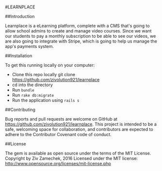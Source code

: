 #LEARNPLACE

##Introduction

Learnplace is a eLearning platform, complete with a CMS that's going to allow school admins to create and manage video courses. Since we want our students to pay a monthly subscription to be able to see our videos, we are also going to integrate with Stripe, which is going to help us manage the app's payments system.

##Installation

To get this running locally on your computer:
- Clone this repo locally git clone https://github.com/zivolution921/learnplace
- cd into the directory
- Run `bundle`
- Run `rake db:migrate`
- Run the application using `rails s`


##Contributing

Bug reports and pull requests are welcome on GitHub at https://github.com/zivolution921/learnplace. This project is intended to be a safe, welcoming space for collaboration, and contributors are expected to adhere to the Contributor Covenant code of conduct.


##License

The gem is available as open source under the terms of the MIT License. Copyright by Ziv Zamechek, 2016 Licensed under the MIT license: http://www.opensource.org/licenses/mit-license.php










